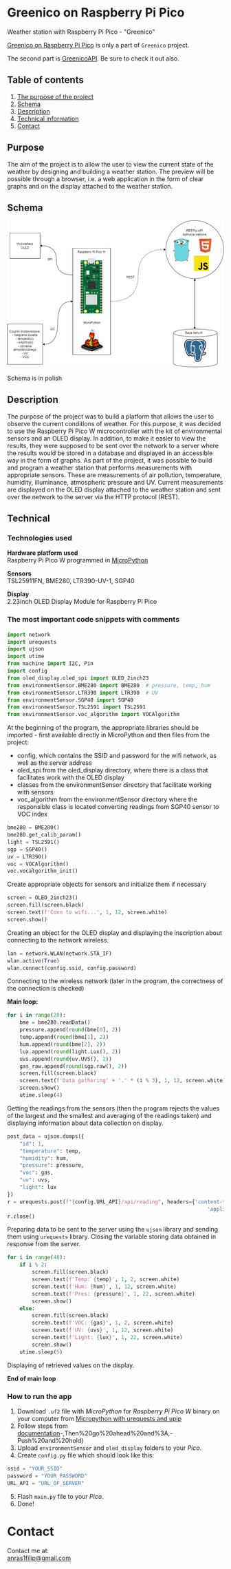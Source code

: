 # Greenico on Raspberry Pi Pico

Weather station with Raspberry Pi Pico - "Greenico"

[Greenico on Raspberry Pi Pico](https://github.com/anras5/Greenico) is only a part of `Greenico` project.

The second part is [GreenicoAPI](https://github.com/anras5/GreenicoAPI). Be sure to check it out also.

## Table of contents

1. [The purpose of the project](#Purpose)
2. [Schema](#Schema)
3. [Description](#Description)
4. [Technical information](#Technical)
5. [Contact](#Contact)

## Purpose

The aim of the project is to allow the user to view the current state of the weather by designing and building a weather
station. The preview will be possible through a browser, i.e. a web application in the form of clear graphs and on the
display attached to the weather station.

## Schema

![img.png](images/schema.png)

Schema is in polish

## Description

The purpose of the project was to build a platform that allows the user to observe the current conditions of weather.
For this purpose, it was decided to use the Raspberry Pi Pico W microcontroller with the kit of environmental sensors
and an OLED display. In addition, to make it easier to view the results, they were supposed to be sent over the network
to a server where the results would be stored in a database and displayed in an accessible way in the form of graphs. As
part of the project, it was possible to build and program a weather station that performs measurements with appropriate
sensors. These are measurements of air pollution, temperature, humidity, illuminance, atmospheric pressure and UV.
Current measurements are displayed on the OLED display attached to the weather station and sent over the network to the
server via the HTTP protocol (REST).

## Technical

### Technologies used

**Hardware platform used** \
Raspberry Pi Pico W programmed in [MicroPython](https://micropython.org/)

**Sensors** \
TSL25911FN, BME280, LTR390-UV-1, SGP40

**Display** \
2.23inch OLED Display Module for Raspberry Pi Pico

### The most important code snippets with comments

```python
import network
import urequests
import ujson
import utime
from machine import I2C, Pin
import config
from oled_display.oled_spi import OLED_2inch23
from environmentSensor.BME280 import BME280  # pressure, temp, hum
from environmentSensor.LTR390 import LTR390  # UV
from environmentSensor.SGP40 import SGP40
from environmentSensor.TSL2591 import TSL2591
from environmentSensor.voc_algorithm import VOCAlgorithm
```

At the beginning of the program, the appropriate libraries should be imported - first available directly in MicroPython
and then files from the project:

- config, which contains the SSID and password for the wifi network, as well as the server address
- oled_spi from the oled_display directory, where there is a class that facilitates work with the OLED display
- classes from the environmentSensor directory that facilitate working with sensors
- voc_algorithm from the environmentSensor directory where the responsible class is located converting readings from
  SGP40 sensor to VOC index

```python
bme280 = BME280()
bme280.get_calib_param()
light = TSL2591()
sgp = SGP40()
uv = LTR390()
voc = VOCAlgorithm()
voc.vocalgorithm_init()
```

Create appropriate objects for sensors and initialize them if necessary

```python
screen = OLED_2inch23()
screen.fill(screen.black)
screen.text(f'Conn to wifi...', 1, 12, screen.white)
screen.show()
```

Creating an object for the OLED display and displaying the inscription about connecting to the network wireless.

```python
lan = network.WLAN(network.STA_IF)
wlan.active(True)
wlan.connect(config.ssid, config.password)
```

Connecting to the wireless network (later in the program, the correctness of the connection is checked)

**Main loop:**

```python
for i in range(20):
    bme = bme280.readData()
    pressure.append(round(bme[0], 2))
    temp.append(round(bme[1], 2))
    hum.append(round(bme[2], 2))
    lux.append(round(light.Lux(), 2))
    uvs.append(round(uv.UVS(), 2))
    gas_raw.append(round(sgp.raw(), 2))
    screen.fill(screen.black)
    screen.text(f'Data gathering' + '.' * (i % 3), 1, 12, screen.white)
    screen.show()
    utime.sleep(4)
```

Getting the readings from the sensors (then the program rejects the values of the largest and the smallest and averaging
of the readings taken) and displaying information about data collection on display.

```python
post_data = ujson.dumps({
    "id": 1,
    "temperature": temp,
    "humidity": hum,
    "pressure": pressure,
    "voc": gas,
    "uv": uvs,
    "light": lux
})
r = urequests.post(f"{config.URL_API}/api/reading", headers={'content-type':
                                                                 'application/json'}, data=post_data)
r.close()
```

Preparing data to be sent to the server using the `ujson` library and sending them using
`urequests` library. Closing the variable storing data obtained in response from the server.

```python
for i in range(48):
    if i % 2:
        screen.fill(screen.black)
        screen.text(f'Temp: {temp}', 1, 2, screen.white)
        screen.text(f'Hum: {hum}', 1, 12, screen.white)
        screen.text(f'Pres: {pressure}', 1, 22, screen.white)
        screen.show()
    else:
        screen.fill(screen.black)
        screen.text(f'VOC: {gas}', 1, 2, screen.white)
        screen.text(f'UV: {uvs}', 1, 12, screen.white)
        screen.text(f'Light: {lux}', 1, 22, screen.white)
        screen.show()
    utime.sleep(5)
```

Displaying of retrieved values on the display.

**End of main loop**

### How to run the app

1. Download `.uf2` file with *MicroPython* for *Raspberry Pi Pico W* binary on your computer
   from [Micropython with urequests and upip](https://micropython.org/download/rp2-pico-w/rp2-pico-w-latest.uf2)
2. Follow steps from [documentation](https://www.raspberrypi.com/documentation/microcontrollers/micropython.html#:~:text=and%20upip%20preinstalled)-,Then%20go%20ahead%20and%3A,-Push%20and%20hold)
3. Upload `environmentSensor` and `oled_display` folders to your *Pico*.
4. Create `config.py` file which should look like this:
```python
ssid = "YOUR_SSID"
password = "YOUR_PASSWORD"
URL_API = "URL_OF_SERVER"
```
5. Flash `main.py` file to your *Pico*.
6. Done!

# Contact

Contact me at: \
anras1filip@gmail.com